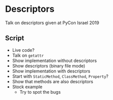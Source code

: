 # Descriptors

Talk on descriptors given at PyCon Israel 2019

## Script
- Live code?
- Talk on `getattr`
- Show implementation without descriptors
- Show descriptors (binary file mode)
- Show implementation with descriptors
- Start with `StaticMethod`, `ClassMethod`, `Property`?
- Show that methods are also descriptors
- Stock example 
    - Try to spot the bugs
